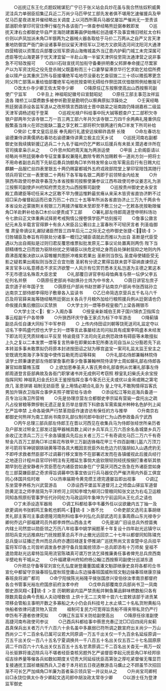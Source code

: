 <!-- { "loadSidebar": true } -->
　　○巡抚辽东王化贞题奴贼谋犯广宁已于张义站会兵炒花虽与我合然怯奴积威黄泥洼兵力单弱臣招集辽兵近二万尚少马匹甲仗工部先发者俱不堪用乞速催援兵及甲仗马匹星夜进发并催经略出关调度  上以河西所需兵马器仗屡旨严催尚无一至责该部溺职命掌印司官住俸行催在外各该衙门一体查参经略熊廷弼奉敕即发
　　○巡抚天津右佥都御史毕自严言海防建置筹画伊始脩舡创造缓不及事宜脩旧唬舡太仓料价则以庐凤加派未角□羊银两为之器械火器各取给于马价二万两从之自严又言天津重地防御宜严衙门新设诸事草创议留天津班军以卫地方又欲简选河间沈阳河大通津四营精锐以资策应兵部覆议班军原调山海脩城盖外当辽患内护蓟门城工未完深属可虑臣等忧山海更甚于忧天津宜留一半赴山海一半留天津供役至简汰通津营之说非事急不可轻改报可
　　○四川石砫宣抚司加衔守备秦拱明奏父邦屏奉命援辽尽鬻家产以为军资沈阳之役先登杀贼父既齑粉而三十口妻孥留滞京华行乞求助乞给偿所费金以赎产业其重庆卫所与臣接壤绝军屯地尽没豪右乞查驭拨二三十顷以赡孤寒更念同父阵亡部落从重给恤部覆绝军屯地抚按查明无碍给作祭田其优恤银照例给散报可
　　○改太仆寺少卿王佐太常寺少卿
　　○降原任辽东按察使高出山西按察司副使广宁监军
　　○辛丑上  神祖昭妃徽号曰宣懿昭妃
　　○原任工部主事范汝祥监造各  陵桥工以糜费数多被参听勘至是勘明仍以察典原拟浮躁处之
　　○壬寅经略熊廷弼请添设各监军道从之改邢慎言西路钱士晋中路梁之垣南路仍降胡嘉栋二级监天津军调杨述程于登莱
　　○巡视光禄户科给事中阮大铖等题查户工二部积欠寺银户部两年欠该寺银二万一百三两工部六年共欠该寺银二万四千余两典礼隆重供应殷繁虽当烽火在郊岂能缺二簋之享乞敕二部将积欠银两速行角□羊发下所司补给
　　○癸卯  仁孝文皇后忌辰  奉先殿行礼遣安远侯柳祚昌祭  长陵
　　○命左春坊左谕德兼侍讲黄儒炳右春坊右谕德兼侍讲黄立极主应天乡试
　　○巡抚河南右副都御史张我续擒斩援辽逃兵二十九名于磁州仍乞严敕以后援兵有未抵关潜逃者许所在官司擒拿枭示从之
　　○升思州知府周天胤为两浙运使
　　○甲辰  上俞阁臣请以经略尚书熊廷弼奉命专征宜重事权兼隆礼数除专敕外加赐敕书一道尚方剑一把将士不用命者副总兵而下先斩后奏兵饷额角□羊外特发帑金以佐军需且启行有日赐大红麒麟一品服纻丝四表里银五十两仍赐宴都城外五府戎政部院堂上掌印官陪饯其随行领兵将官纻丝一表里银二十两标下各军每名银二两即于前领帑金内给发
　　○升狭西布政使司参政李春茂为本省按察司按察使兼参议江西布政使司参议姜志礼为浙江按察司副使庐州府知府贾克忠为山西按察司副使
　　○巡按贵州御史史永安言殿工鼎建臣等叨任采木之区敢不早为儧运惟黔最贫瘠从来采木皆资省直协济黔不过招□采办催督起运而已查万历二十四三十五等年所派各省直协济止三万九千两余令本省设处近蒙拨荆关税银三万两接济催取未至即至不敷三分之一乞敕各抚按勒限催角□羊赴黔补给各□木价以便责成下工部
　　○署礼部左侍郎周道登申明科场功令七款曰正文体重典试择房考戒狥情公搜卷慎学臣严坊刻报可
　　○詹事公鼐言纪元未及半载言官得罪十有余人宋臣吕公著曰主上富春秋不可轻厌言者  列圣临御惟  肃皇帝谪议礼谳狱诸臣然皆三四年后元二之际无之也昨御史张捷＜锍-釒＞归咎辅臣及奉旨有将朕处分诸事一概归之辅臣语就此而推以为出自  圣断是代臣受遇以为出自阁拟是过则归君反覆思维票拟批发原无二事议论处置离则两伤  陛下当颐精缮性之日而尝为驱除纷扰之劳辅臣以扶危定倾之身而自处弹射屈抑之地则内外鼎沸首尾衡决欲以从容帷幄共图折冲难矣若果出  圣断则当恢弘  圣度毋使辅臣受无影之疑若果出阁拟则当改正合宜勿致  圣躬有分谤之累得旨朕未尝不容纳直谏但近来言官多以私意搏击不求实济欲警一人风示有位赏罚悉本无私岂遂为主德之累这本不无市德沽名殊乖大臣忠爱
　　○礼部覆日讲官李标母恤典准与祭一坛伊父李五伦列名并祭
　　○荫原任吏部尚书赵焕孙士炜为中书舍人
　　○荫日讲官左庶子袁宗道子祈年国子生
　　○荫原任户部尚书赵世卿子钻南京户部尚书张西铭孙立达南京工部侍郎李得阳子敷章各入监读书
　　○乙巳命简选京营兵五千名马六千匹及将官薛来胤等随经略熊廷弼出关各兵于月粮外加给行粮照援兵例从廷弼请也仍命俟援兵集后撤回以实禁旅
　　○大学士刘一燝等恭视皇极门上梁各赐银币
　　○大学士沈＜氵隺＞入阁办事
　　○授皇亲新城伯王昇子国兴锦衣卫指挥佥事云程副千户各带俸
　　○升狭西环庆守备王家贞为标下中军游击
　　○降蓟镇副总兵任自谦大同标下中军参将
　　○  上传内侍田诏刘朝等饶死送司礼监定夺以诏名下李鸣盛代控也大学士刘一燝等言此事屡经法司问拟具有成案李鸣盛本未经发下即法司无凭质辩难以平反至  特谕竟径下法司向无此例恐政体有碍臣等未敢擅拟  上久之复以二本发票一燝等复言热审在即果如本犯所奏法司自当从公分豁若先下此本转滋多事未敢票拟仍将原本封进按田诏之狱为移宫盗宝一案司礼监太监王安主之安既谪充南海子净军旋中使传旨勒死而诏等释矣
　　○升礼部右侍郎兼翰林院侍读学士顾秉谦吏部左侍郎掌詹事府事少詹事兼翰林院侍读学士周如磐礼部右侍郎各兼官如故纂脩玉牒
　　○  上欲加恩奉圣夫人客氏男命礼部查例从优署礼部事左侍郎周道登言臣部典故及各衙门职掌诸书并无成例可考窃照  穆皇乳妇柴氏夫余宝授指挥同知  神祖乳妇金氏妇夫王鉴授指挥佥事今客氏已无夫或优以金帛或赐之第宅庶几  圣恩骈锡  祖制无妨臣愿  皇上用情必期合礼臣为  皇上守礼不敢狥情得旨客氏男加升锦衣卫指挥佥事伊夫照子赠官给与诰命
　　○添设松江等处巡海兵备道一员专治沿海卫所营哨
　　○先是协理京营左佥都御史李宗延有营毙一盘托出之疏凡占役冒粮等弊摉剔无遗正是复历举总督而下科歛各军需索属弁种种名色胪列上闻乞严旨申禁  上命各毙俱严行禁革勋臣作速咨访有保任的方与推举
　　○升南京右都御史何熊祥为南工部尚书南京礼部仪制司郎中耿好仁为山西参政备兵宁武西
　　○丙午总理三部兵部左侍郎王在晋以河西见在收集兵马为侍郎张经世所亲历者及户部发过帑金工部发过盔甲器械具数上闻计乡兵军兵三万六百余名各城堡乡兵万余收辽沈溃兵二万三千余各镇援兵先后出关者三万二千有奇调兑马匹二万六千有奇帑金凡百万工部角□羊过紫花布铁甲三万副选锋梅花甲三千四百副帽儿盔六万顶刀斧弓箭将军神锐钢铁硝黄等项各具大概因言抚臣外处危边力抗强胡如入山遇虎豹无不即呼求救者然臣部不过调募行移文案咎不在部署迟发而在各镇缓视此后援兵经行之地逐日计程州县官印钤明注有无稽延生事倘大逾钦限轻则经抚按捆打重者斩其依期早到在途安静者升赏臣愿在内诸臣尝如身在广宁莫厌河西之告急在外诸臣尝如身在三部莫嫌臣部之奇求得旨调募申饬事宜依议行兵马器仗仍严催济用内外臣工俱宜同心体国共佐时艰
　　○以热审届期令黄克缵王德完遵屡旨即出视事
　　○调辽东坐营李养栋为兴武营游击
　　○添设西平堡监军道督河上之师盘山驿监军道督防黄泥洼之师李居简为平洋桥河上同知李增为柳河口管粮同知张文达为右屯卫运粮同知各照原衔管事罗任代孙同伦为马政运同牛象坤为宁前运同从王化贞之请也
　　○丁未添设造军器局
　　○调工科都给事中韦蕃外任以议欲畿内五丁抽一及欲更调尚书张鹤鸣王象乾也鹤鸣＜锍-釒＞救不允
　　○命吏部文选司主事胡继羙礼部主客司主事虞德隆河南刑科给事中刘弘化兵部武选司主事周鼎山东光禄寺少卿何乔远户部福建司员外郎李烨然山西各主考
　　○先是湖广旧设总兵外控苗夷内辖土司然尝以勋臣领之万历八年给事中姚学闽题革十年复设十四年赵光远镇守以郧阳兵变光远推病杜门抚按题革总兵不许止撤光远回京二十七年以都督同知陈璘充总兵旋以征播迁贵州而总兵府亦遭回禄遂复停推湖广巡抚熊尚文言查楚中总兵挂平蛮将军印各土司皆听调发各参游守备兵皆属统领添一总兵即添有十万师矣  皇祖不遣勋胄赵光远辈特旨简用流官陈璘真可谓万世法乞择推廉勇任事者俾充总兵庶西南半壁屹有干城从之
　　○升福建章州府知府杨公翰江西按察司副使分巡湖东道
　　○升把总守备等官刘宣化孔弘度谢登庸董国威潘文魁邵继康史良将各都司佥书宣化中都留守京操春班弘度秋班登庸山东边操春班国威秋班文魁边操春班继康京操春班良将湖广都司
　　○命宁阳侯陈光裕隆平侯张国彦兴安伯徐汝孝南京都督府各佥书管事光裕左府国彦前府汝孝中府
　　○戊申兵部覆南京兵部尚书卫一凤南御史游凤翔＜锍-釒＞言  历朝敕谕内监严禁贡船并鲥鱼菓品鲜味槚数船只各有限数具载会典今贡船人夫动增数倍  上供十无二三夹带十尝六七宜敕该部于进贡某项移会管船主事明开数之多寡船之大小仍会兵科挂号上水止填二十名私货附黄船马快船者依律问遣货物入官庶
　　祖制可复民力可宽得旨贡船不得夹带私货仍严行申饬有不遵者依律究拟
　　○铸辽东监军关防给副使高出
　　○降原任徐淮副使高捷河南布政使司参议
　　○己酉兵科都给事中蔡思充奏辽沈□□舀四阅月矣蓟昌真保兵出关者万六千六百六十余名虽中多羸弱已符所调之数宣府出关尚少一万山西尚少二千二百余名已属可议若大同原调一万五千出关仅一千九百余名延绥原调一万五千出关仅一百八十五名宁夏调换共一千八百五十名出关仅五百二十七名固原原调二千四百六十六名出关仅五百五十五名甘肃原调二千二百名出关杳无一焉万一奴马长驱罪将谁迈除兵马不堪者经臣查核另题外乞严谕督臣李起元抚臣角□羊经邦徐绍吉徐养量等催各兵如数如期度关切责大同延绥抚臣高第张之厚吃紧督催无罹显罚复接通抚王国祯塘报西兵入卫者于本月初五日夜逃散游击马爌止之不顾虽节次招回渐不可长乞严加缉角□羊廉为首者枭示领兵官一并议处从之
　　○升尚宝司卿柯曰□永饶位俱太仆寺少卿起文选司郎中胡汝政太常寺少卿
　　○以游士任为登津监军御史
